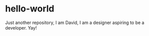 # hello-world
Just another repository,
I am David,
I am a designer aspiring to be a developer.
Yay!
